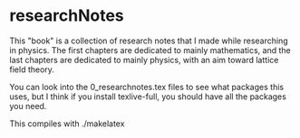 # researchNotes
This "book" is a collection of research notes that I made while researching in physics. The first chapters are dedicated to mainly mathematics, and the last chapters are dedicated to mainly physics, with an aim toward lattice field theory.

You can look into the 0_researchnotes.tex files to see what packages this uses, but I think if you install texlive-full, you should have all the packages you need.

This compiles with ./makelatex
